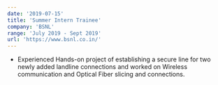 ```yaml
---
date: '2019-07-15'
title: 'Summer Intern Trainee'
company: 'BSNL'
range: 'July 2019 - Sept 2019'
url: 'https://www.bsnl.co.in/'
---
```


- Experienced Hands-on project of establishing a secure line for two newly added landline connections and worked on Wireless communication and Optical Fiber slicing and connections.
